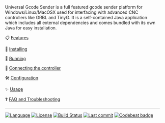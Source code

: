 Universal Gcode Sender is a full featured gcode sender platform for Windows/Linux/MacOSX used for interfacing with advanced CNC controllers like GRBL and TinyG. It is a self-contained Java application which includes all external dependencies and comes bundled with its own Java for easy installation.

:clipboard: [Features](Features)

:floppy_disk: [Installing](Installing)

:running: [Running](Running)

:electric_plug: [Connecting the controller](Connecting-the-Controller)

:hammer_and_wrench: [Configuration](Configuration)

:sparkles: [Usage](Usage)

:question: [FAQ and Troubleshooting](Troubleshooting-Overview)

***

[![Language](http://winder.github.io/ugs_website/img/shields/Language-Java-brightgreen.svg)](https://adoptopenjdk.net/)
[![License](http://winder.github.io/ugs_website/img/shields/License-GPLv3-blue.svg)](http://www.gnu.org/licenses/quick-guide-gplv3.en.html)
[![Build Status](https://travis-ci.org/winder/Universal-G-Code-Sender.svg?branch=master)](https://travis-ci.org/winder/Universal-G-Code-Sender)
[![Last commit](https://img.shields.io/github/last-commit/winder/Universal-G-Code-Sender.svg?maxAge=1800)](https://github.com/winder/Universal-G-Code-Sender/commits/master)
[![Codebeat badge](https://codebeat.co/badges/48cc1265-2f6b-4163-8a8a-964acc073100)](https://codebeat.co/projects/github-com-winder-universal-g-code-sender-master)

